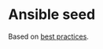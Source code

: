 # Ansible seed

Based on [best practices](https://docs.ansible.com/ansible/latest/user_guide/playbooks_best_practices.html).
